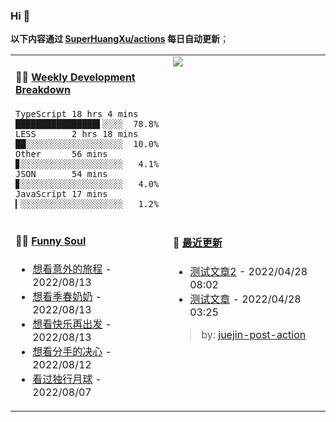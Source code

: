 
### Hi 👋

**以下内容通过 <a href="https://github.com/SuperHuangXu/SuperHuangXu/actions" target="_blank">SuperHuangXu/actions</a> 每日自动更新**；

<table width="800px">
<tr>
<td valign="top" width="50%">

#### 🏊‍♂️ <a href="https://gist.github.com/SuperHuangXu/d3e32e70ad1d22b5a3c5e8fc3c67dcc5" target="_blank">Weekly Development Breakdown</a>

```text
TypeScript 18 hrs 4 mins  ████████████████▌░░░░  78.8%
LESS       2 hrs 18 mins  ██░░░░░░░░░░░░░░░░░░░  10.0%
Other      56 mins        ▊░░░░░░░░░░░░░░░░░░░░   4.1%
JSON       54 mins        ▊░░░░░░░░░░░░░░░░░░░░   4.0%
JavaScript 17 mins        ▎░░░░░░░░░░░░░░░░░░░░   1.2%
```

</td>
<td valign="top" width="50%">
<a href="https://github.com/SuperHuangXu">
  <img align="center" src="https://github-readme-stats.vercel.app/api/top-langs/?username=SuperHuangXu&layout=compact&theme=radical" />
</a>
</td>
</tr>
<tr>
<td valign="top" width="50%">

#### 🤾‍♂️ <a href="https://www.douban.com/people/135404786/" target="_blank">Funny Soul</a>

* <a href='http://movie.douban.com/subject/35876298/' target='_blank'>想看意外的旅程</a> - 2022/08/13
* <a href='http://movie.douban.com/subject/26307755/' target='_blank'>想看季春奶奶</a> - 2022/08/13
* <a href='http://movie.douban.com/subject/35918457/' target='_blank'>想看快乐再出发</a> - 2022/08/13
* <a href='http://movie.douban.com/subject/35073886/' target='_blank'>想看分手的决心</a> - 2022/08/12
* <a href='http://movie.douban.com/subject/35183042/' target='_blank'>看过独行月球</a> - 2022/08/07

</td>
<td valign="top" width="50%">

#### 🤾‍ <a href="https://juejin.cn/user/4142615541064046" target="_blank">最近更新</a>
  * <a href='https://juejin.cn/post/7091561831067566117' target='_blank'>测试文章2</a> - 2022/04/28 08:02
* <a href='https://juejin.cn/post/7091490504222703652' target='_blank'>测试文章</a> - 2022/04/28 03:25

> by: [juejin-post-action](https://github.com/SuperHuangXu/juejin-post-action)

</td>
</tr>
</table>
